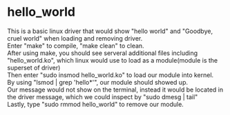 # hello_world    
This is a basic linux driver that would show "hello world" and "Goodbye, cruel world" when loading and removing driver.    
Enter "make" to compile, "make clean" to clean.    
After using make, you should see serveral additional files including "hello_world.ko", which linux would use to load as a module(module is the superset of driver)  
Then enter "sudo insmod hello_world.ko" to load our module into kernel.  
By using "lsmod | grep 'hello*'", our module should showed up.  
Our message would not show on the terminal, instead it would be located in the driver message, which we could inspect by "sudo dmesg | tail"    
Lastly, type "sudo rmmod hello_world" to remove our module.


